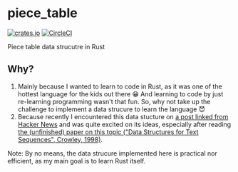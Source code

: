 # piece_table

[![crates.io](https://img.shields.io/crates/v/piece_table.svg)](https://crates.io/crates/piece_table)
[![CircleCI](https://circleci.com/gh/kenrick95/piece_table.svg?style=svg&circle-token=505bb24ea804ef6d68dd8fc06bd98de9a96ed577)](https://circleci.com/gh/kenrick95/piece_table)

Piece table data strucutre in Rust

## Why?

1.  Mainly because I wanted to learn to code in Rust, as it was one of the hottest language for the kids out there :grin: And learning to code by just re-learning programming wasn't that fun. So, why not take up the challenge to implement a data strucure to learn the language :smiling_imp:
2. Because recently I encountered this data stucture on [a post linked from Hacker News](http://www.averylaird.com/programming/the%20text%20editor/2017/09/30/the-piece-table/) and was quite excited on its ideas, especially after reading [the (unfinished) paper on this topic ("Data Structures for Text Sequences", Crowley, 1998)](https://www.cs.unm.edu/~crowley/papers/sds.pdf).

Note: By no means, the data strucure implemented here is practical nor efficient, as my main goal is to learn Rust itself. 
